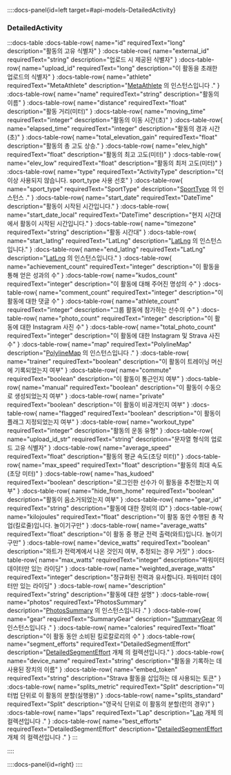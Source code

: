 ::::docs-panel{id=left target=#api-models-DetailedActivity}

### DetailedActivity

:::docs-table
:docs-table-row{
name="id"
requiredText="long"
description="활동의 고유 식별자"
}
:docs-table-row{
name="external_id"
requiredText="string"
description="업로드 시 제공된 식별자"
}
:docs-table-row{
name="upload_id"
requiredText="long"
description="이 활동을 초래한 업로드의 식별자"
}
:docs-table-row{
name="athlete"
requiredText="MetaAthlete"
description="<a href='/docs/reference/#api-models-MetaAthlete'>MetaAthlete</a> 의 인스턴스입니다 ."
}
:docs-table-row{
name="name"
requiredText="string"
description="활동의 이름"
}
:docs-table-row{
name="distance"
requiredText="float"
description="활동 거리(미터)"
}
:docs-table-row{
name="moving_time"
requiredText="integer"
description="활동의 이동 시간(초)"
}
:docs-table-row{
name="elapsed_time"
requiredText="integer"
description="활동의 경과 시간(초)"
}
:docs-table-row{
name="total_elevation_gain"
requiredText="float"
description="활동의 총 고도 상승."
}
:docs-table-row{
name="elev_high"
requiredText="float"
description="활동의 최고 고도(미터)"
}
:docs-table-row{
name="elev_low"
requiredText="float"
description="활동의 최저 고도(미터)"
}
:docs-table-row{
name="type"
requiredText="ActivityType"
description="더 이상 사용되지 않습니다. sport_type 사용 선호"
}
:docs-table-row{
name="sport_type"
requiredText="SportType"
description="<a href='/docs/reference/#api-models-SportType'>SportType</a> 의 인스턴스 ."
}
:docs-table-row{
name="start_date"
requiredText="DateTime"
description="활동이 시작된 시간입니다."
}
:docs-table-row{
name="start_date_local"
requiredText="DateTime"
description="현지 시간대에서 활동이 시작된 시간입니다."
}
:docs-table-row{
name="timezone"
requiredText="string"
description="활동 시간대"
}
:docs-table-row{
name="start_latlng"
requiredText="LatLng"
description="<a href='/docs/reference/#api-models-LatLng'>LatLng</a> 의 인스턴스입니다."
}
:docs-table-row{
name="end_latlng"
requiredText="LatLng"
description="<a href='/docs/reference/#api-models-LatLng'>LatLng</a> 의 인스턴스입니다."
}
:docs-table-row{
name="achievement_count"
requiredText="integer"
description="이 활동을 통해 얻은 성과의 수"
}
:docs-table-row{
name="kudos_count"
requiredText="integer"
description="이 활동에 대해 주어진 명성의 수"
}
:docs-table-row{
name="comment_count"
requiredText="integer"
description="이 활동에 대한 댓글 수"
}
:docs-table-row{
name="athlete_count"
requiredText="integer"
description="그룹 활동에 참가하는 선수의 수"
}
:docs-table-row{
name="photo_count"
requiredText="integer"
description="이 활동에 대한 Instagram 사진 수"
}
:docs-table-row{
name="total_photo_count"
requiredText="integer"
description="이 활동에 대한 Instagram 및 Strava 사진 수"
}
:docs-table-row{
name="map"
requiredText="PolylineMap"
description="<a href='/docs/reference/#api-models-PolylineMap'>PolylineMap</a> 의 인스턴스입니다 ."
}
:docs-table-row{
name="trainer"
requiredText="boolean"
description="이 활동이 트레이닝 머신에 기록되었는지 여부"
}
:docs-table-row{
name="commute"
requiredText="boolean"
description="이 활동이 통근인지 여부"
}
:docs-table-row{
name="manual"
requiredText="boolean"
description="이 활동이 수동으로 생성되었는지 여부"
}
:docs-table-row{
name="private"
requiredText="boolean"
description="이 활동이 비공개인지 여부"
}
:docs-table-row{
name="flagged"
requiredText="boolean"
description="이 활동이 플래그 지정되었는지 여부"
}
:docs-table-row{
name="workout_type"
requiredText="integer"
description="활동의 운동 유형"
}
:docs-table-row{
name="upload_id_str"
requiredText="string"
description="문자열 형식의 업로드 고유 식별자"
}
:docs-table-row{
name="average_speed"
requiredText="float"
description="활동의 평균 속도(초당 미터)"
}
:docs-table-row{
name="max_speed"
requiredText="float"
description="활동의 최대 속도(초당 미터)"
}
:docs-table-row{
name="has_kudoed"
requiredText="boolean"
description="로그인한 선수가 이 활동을 추천했는지 여부"
}
:docs-table-row{
name="hide_from_home"
requiredText="boolean"
description="활동이 음소거되었는지 여부"
}
:docs-table-row{
name="gear_id"
requiredText="string"
description="활동에 대한 장비의 ID"
}
:docs-table-row{
name="kilojoules"
requiredText="float"
description="이 활동 동안 수행된 총 작업(킬로줄)입니다. 놀이기구만"
}
:docs-table-row{
name="average_watts"
requiredText="float"
description="이 활동 중 평균 전력 출력(와트)입니다. 놀이기구만"
}
:docs-table-row{
name="device_watts"
requiredText="boolean"
description="와트가 전력계에서 나온 것인지 여부, 추정되는 경우 거짓"
}
:docs-table-row{
name="max_watts"
requiredText="integer"
description="파워미터 데이터만 있는 라이딩"
}
:docs-table-row{
name="weighted_average_watts"
requiredText="integer"
description="정규화된 전력과 유사합니다. 파워미터 데이터만 있는 라이딩"
}
:docs-table-row{
name="description"
requiredText="string"
description="활동에 대한 설명"
}
:docs-table-row{
name="photos"
requiredText="PhotosSummary"
description="<a href='/docs/reference/#api-models-PhotosSummary'>PhotosSummary</a> 의 인스턴스입니다 ."
}
:docs-table-row{
name="gear"
requiredText="SummaryGear"
description="<a href='/docs/reference/#api-models-SummaryGear'>SummaryGear</a> 의 인스턴스입니다 ."
}
:docs-table-row{
name="calories"
requiredText="float"
description="이 활동 동안 소비된 킬로칼로리의 수"
}
:docs-table-row{
name="segment_efforts"
requiredText="DetailedSegmentEffort"
description="<a href='/docs/reference/#api-models-DetailedSegmentEffort'>DetailedSegmentEffort</a> 개체 의 컬렉션입니다."
}
:docs-table-row{
name="device_name"
requiredText="string"
description="활동을 기록하는 데 사용된 장치의 이름"
}
:docs-table-row{
name="embed_token"
requiredText="string"
description="Strava 활동을 삽입하는 데 사용되는 토큰"
}
:docs-table-row{
name="splits_metric"
requiredText="Split"
description="미터법 단위로 이 활동의 분할(실행용)"
}
:docs-table-row{
name="splits_standard"
requiredText="Split"
description="영국식 단위로 이 활동의 분할(런의 경우)"
}
:docs-table-row{
name="laps"
requiredText="Lap"
description="<a href='/docs/reference/#api-models-Lap'>Lap</a> 개체 의 컬렉션입니다 ."
}
:docs-table-row{
name="best_efforts"
requiredText="DetailedSegmentEffort"
description="<a href='/docs/reference/#api-models-DetailedSegmentEffort'>DetailedSegmentEffort</a> 개체 의 컬렉션입니다 ."
}
:::

::::

::::docs-panel{id=right}
::::

